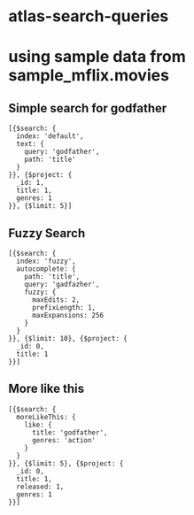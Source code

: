 # atlas-search-queries
# using sample data from sample_mflix.movies

## Simple search for godfather
```
[{$search: {
  index: 'default',
  text: {
    query: 'godfather',
    path: 'title'
  }
}}, {$project: {
  _id: 1,
  title: 1,
  genres: 1
}}, {$limit: 5}]
```

## Fuzzy Search
```
[{$search: {
  index: 'fuzzy',
  autocomplete: {
    path: 'title',
    query: 'gadfazher',
    fuzzy: {
      maxEdits: 2,
      prefixLength: 1,
      maxExpansions: 256
    }
  }
}}, {$limit: 10}, {$project: {
  _id: 0,
  title: 1
}}]
```

## More like this
```
[{$search: {
  moreLikeThis: {
    like: {
      title: 'godfather',
      genres: 'action'
    }
  }
}}, {$limit: 5}, {$project: {
  _id: 0,
  title: 1,
  released: 1,
  genres: 1
}}]
```
